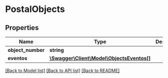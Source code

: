# PostalObjects

## Properties
Name | Type | Description | Notes
------------ | ------------- | ------------- | -------------
**object_number** | **string** |  | [optional] 
**eventos** | [**\Swagger\Client\Model\ObjectsEventos[]**](ObjectsEventos.md) |  | [optional] 

[[Back to Model list]](../README.md#documentation-for-models) [[Back to API list]](../README.md#documentation-for-api-endpoints) [[Back to README]](../README.md)


